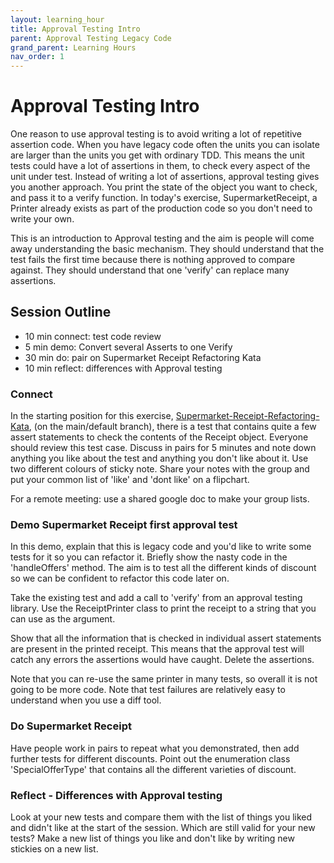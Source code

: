 ```yaml
---
layout: learning_hour
title: Approval Testing Intro
parent: Approval Testing Legacy Code
grand_parent: Learning Hours
nav_order: 1
---
```


# Approval Testing Intro

One reason to use approval testing is to avoid writing a lot of repetitive assertion code. When you have legacy code often the units you can isolate are larger than the units you get with ordinary TDD. This means the unit tests could have a lot of assertions in them, to check every aspect of the unit under test. Instead of writing a lot of assertions, approval testing gives you another approach. You print the state of the object you want to check, and pass it to a verify function. In today's exercise, SupermarketReceipt, a Printer already exists as part of the production code so you don't need to write your own.

This is an introduction to Approval testing and the aim is people will come away understanding the basic mechanism. They should understand that the test fails the first time because there is nothing approved to compare against. They should understand that one 'verify' can replace many assertions.

## Session Outline

* 10 min connect: test code review
* 5 min demo: Convert several Asserts to one Verify
* 30 min do: pair on Supermarket Receipt Refactoring Kata  
* 10 min reflect: differences with Approval testing

### Connect

In the starting position for this exercise, [Supermarket-Receipt-Refactoring-Kata](https://github.com/emilybache/SupermarketReceipt-Refactoring-Kata), (on the main/default branch), there is a test that contains quite a few assert statements to check the contents of the Receipt object. Everyone should review this test case. Discuss in pairs for 5 minutes and note down anything you like about the test and anything you don't like about it. Use two different colours of sticky note. Share your notes with the group and put your common list of 'like' and 'dont like' on a flipchart.

For a remote meeting: use a shared google doc to make your group lists.


### Demo Supermarket Receipt first approval test
In this demo, explain that this is legacy code and you'd like to write some tests for it so you can refactor it. Briefly show the nasty code in the 'handleOffers' method. The aim is to test all the different kinds of discount so we can be confident to refactor this code later on.

Take the existing test and add a call to 'verify' from an approval testing library. Use the ReceiptPrinter class to print the receipt to a string that you can use as the argument.

Show that all the information that is checked in individual assert statements are present in the printed receipt. This means that the approval test will catch any errors the assertions would have caught. Delete the assertions. 

Note that you can re-use the same printer in many tests, so overall it is not going to be more code. Note that test failures are relatively easy to understand when you use a diff tool.

### Do Supermarket Receipt
Have people work in pairs to repeat what you demonstrated, then add further tests for different discounts. Point out the enumeration class 'SpecialOfferType' that contains all the different varieties of discount.

### Reflect - Differences with Approval testing
Look at your new tests and compare them with the list of things you liked and didn't like at the start of the session. Which are still valid for your new tests? Make a new list of things you like and don't like by writing new stickies on a new list.

